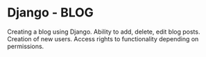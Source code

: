 # Django - BLOG
 Creating a blog using Django. Ability to add, delete, edit blog posts. Creation of new users. Access rights to functionality depending on permissions. 
